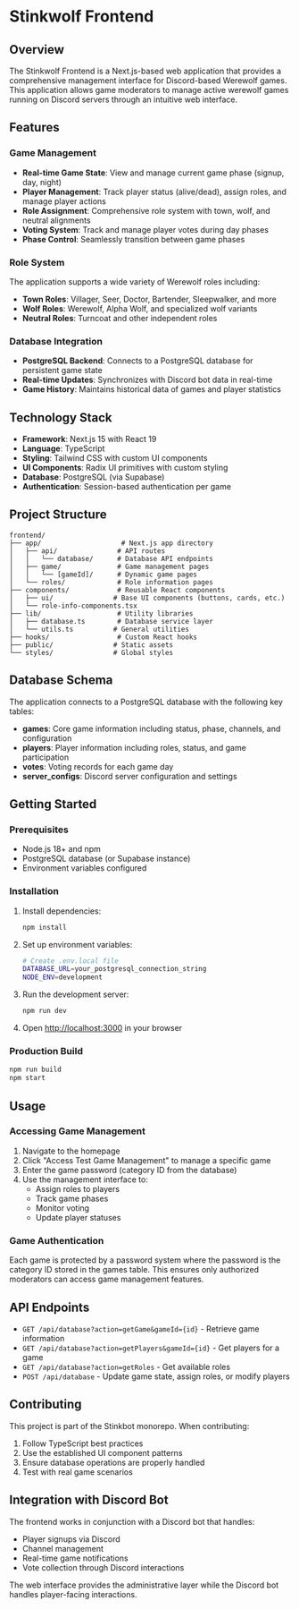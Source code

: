 # Stinkwolf Frontend

## Overview

The Stinkwolf Frontend is a Next.js-based web application that provides a comprehensive management interface for Discord-based Werewolf games. This application allows game moderators to manage active werewolf games running on Discord servers through an intuitive web interface.

## Features

### Game Management
- **Real-time Game State**: View and manage current game phase (signup, day, night)
- **Player Management**: Track player status (alive/dead), assign roles, and manage player actions
- **Role Assignment**: Comprehensive role system with town, wolf, and neutral alignments
- **Voting System**: Track and manage player votes during day phases
- **Phase Control**: Seamlessly transition between game phases

### Role System
The application supports a wide variety of Werewolf roles including:
- **Town Roles**: Villager, Seer, Doctor, Bartender, Sleepwalker, and more
- **Wolf Roles**: Werewolf, Alpha Wolf, and specialized wolf variants
- **Neutral Roles**: Turncoat and other independent roles

### Database Integration
- **PostgreSQL Backend**: Connects to a PostgreSQL database for persistent game state
- **Real-time Updates**: Synchronizes with Discord bot data in real-time
- **Game History**: Maintains historical data of games and player statistics

## Technology Stack

- **Framework**: Next.js 15 with React 19
- **Language**: TypeScript
- **Styling**: Tailwind CSS with custom UI components
- **UI Components**: Radix UI primitives with custom styling
- **Database**: PostgreSQL (via Supabase)
- **Authentication**: Session-based authentication per game

## Project Structure

```
frontend/
├── app/                    # Next.js app directory
│   ├── api/               # API routes
│   │   └── database/      # Database API endpoints
│   ├── game/              # Game management pages
│   │   └── [gameId]/      # Dynamic game pages
│   └── roles/             # Role information pages
├── components/            # Reusable React components
│   ├── ui/               # Base UI components (buttons, cards, etc.)
│   └── role-info-components.tsx
├── lib/                   # Utility libraries
│   ├── database.ts        # Database service layer
│   └── utils.ts          # General utilities
├── hooks/                 # Custom React hooks
├── public/               # Static assets
└── styles/               # Global styles
```

## Database Schema

The application connects to a PostgreSQL database with the following key tables:

- **games**: Core game information including status, phase, channels, and configuration
- **players**: Player information including roles, status, and game participation
- **votes**: Voting records for each game day
- **server_configs**: Discord server configuration and settings

## Getting Started

### Prerequisites
- Node.js 18+ and npm
- PostgreSQL database (or Supabase instance)
- Environment variables configured

### Installation

1. Install dependencies:
   ```bash
   npm install
   ```

2. Set up environment variables:
   ```bash
   # Create .env.local file
   DATABASE_URL=your_postgresql_connection_string
   NODE_ENV=development
   ```

3. Run the development server:
   ```bash
   npm run dev
   ```

4. Open [http://localhost:3000](http://localhost:3000) in your browser

### Production Build

```bash
npm run build
npm start
```

## Usage

### Accessing Game Management

1. Navigate to the homepage
2. Click "Access Test Game Management" to manage a specific game
3. Enter the game password (category ID from the database)
4. Use the management interface to:
   - Assign roles to players
   - Track game phases
   - Monitor voting
   - Update player statuses

### Game Authentication

Each game is protected by a password system where the password is the category ID stored in the games table. This ensures only authorized moderators can access game management features.

## API Endpoints

- `GET /api/database?action=getGame&gameId={id}` - Retrieve game information
- `GET /api/database?action=getPlayers&gameId={id}` - Get players for a game
- `GET /api/database?action=getRoles` - Get available roles
- `POST /api/database` - Update game state, assign roles, or modify players

## Contributing

This project is part of the Stinkbot monorepo. When contributing:

1. Follow TypeScript best practices
2. Use the established UI component patterns
3. Ensure database operations are properly handled
4. Test with real game scenarios

## Integration with Discord Bot

The frontend works in conjunction with a Discord bot that handles:
- Player signups via Discord
- Channel management
- Real-time game notifications
- Vote collection through Discord interactions

The web interface provides the administrative layer while the Discord bot handles player-facing interactions.
